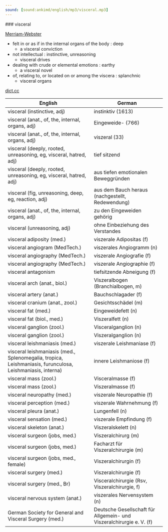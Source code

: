 ```yaml
---
sound: [sound:ankimd/english/mp3/visceral.mp3]
---
```


\### visceral

[Merriam-Webster](https://www.merriam-webster.com/dictionary/visceral)

- felt in or as if in the internal organs of the body : deep
    - a visceral conviction
- not intellectual : instinctive, unreasoning
    - visceral drives
- dealing with crude or elemental emotions : earthy
    - a visceral novel
- of, relating to, or located on or among the viscera : splanchnic
    - visceral organs

[dict.cc](https://www.dict.cc/visceral)

| English        | German       |
| -------------- | ------------ |
| visceral (instinctive, adj) | instinktiv (1613) |
| visceral (anat., of, the, internal, organs, adj) | Eingeweide- (766) |
| visceral (anat., of, the, internal, organs, adj) | viszeral (33) |
| visceral (deeply, rooted, unreasoning, eg, visceral, hatred, adj) | tief sitzend |
| visceral (deeply, rooted, unreasoning, eg, visceral, hatred, adj) | aus tiefen emotionalen Beweggründen |
| visceral (fig, unreasoning, deep, eg, reaction, adj) | aus dem Bauch heraus (nachgestellt, Redewendung) |
| visceral (anat., of, the, internal, organs, adj) | zu den Eingeweiden gehörig |
| visceral (unreasoning, adj) | ohne Einbeziehung des Verstandes |
| visceral adiposity (med.) | viszerale Adipositas (f) |
| visceral angiogram (MedTech.) | viszerales Angiogramm (n) |
| visceral angiography (MedTech.) | viszerale Angiografie (f) |
| visceral angiography (MedTech.) | viszerale Angiographie (f) |
| visceral antagonism | tiefsitzende Abneigung (f) |
| visceral arch (anat., biol.) | Viszeralbogen (Branchialbogen, m) |
| visceral artery (anat.) | Bauchschlagader (f) |
| visceral cranium (anat., zool.) | Gesichtsschädel (m) |
| visceral fat (med.) | Eingeweidefett (n) |
| visceral fat (biol., med.) | Viszeralfett (n) |
| visceral ganglion (zool.) | Visceralganglion (n) |
| visceral ganglion (zool.) | Viszeralganglion (n) |
| visceral leishmaniasis <VL> (med.) | viszerale Leishmaniase <VL> (f) |
| visceral leishmaniasis <VL> (med., Splenomegalia, tropica, Leishmaniasis, furunculosa, Leishmaniasis, interna) | innere Leishmaniose (f) |
| visceral mass (zool.) | Visceralmasse (f) |
| visceral mass (zool.) | Viszeralmasse (f) |
| visceral neuropathy <VN> (med.) | viszerale Neuropathie (f) |
| visceral perception (med.) | viszerale Wahrnehmung (f) |
| visceral pleura (anat.) | Lungenfell (n) |
| visceral sensation (med.) | viszerale Empfindung (f) |
| visceral skeleton (anat.) | Viszeralskelett (n) |
| visceral surgeon (jobs, med.) | Viszeralchirurg (m) |
| visceral surgeon (jobs, med.) | Facharzt für Viszeralchirurgie (m) |
| visceral surgeon (jobs, med., female) | Viszeralchirurgin (f) |
| visceral surgery (med.) | Viszeralchirurgie <VC> (f) |
| visceral surgery (med., Br) | Visceralchirurgie (Rsv, Viszeralchirurgie, f) |
| visceral nervous system <VNS> (anat.) | viszerales Nervensystem <VNS> (n) |
| German Society for General and Visceral Surgery (med.) | Deutsche Gesellschaft für Allgemein- und Viszeralchirurgie e. V. <DGAV> (f) |
